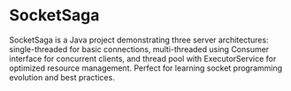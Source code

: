 # SocketSaga
SocketSaga is a Java project demonstrating three server architectures: single-threaded for basic connections, multi-threaded using Consumer interface for concurrent clients, and thread pool with ExecutorService for optimized resource management. Perfect for learning socket programming evolution and best practices.
